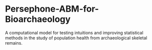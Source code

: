 # Persephone-ABM-for-Bioarchaeology
A computational model for testing intuitions and improving statistical methods in the study of population health from archaeological skeletal remains.
